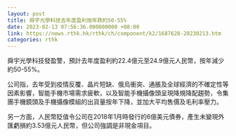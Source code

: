 ```yaml
---
layout: post
title: 舜宇光學料技去年度盈利按年跌約50-55%
date: 2023-02-13 07:56:36.000000000 +08:00
link: https://news.rthk.hk/rthk/ch/component/k2/1687628-20230213.htm
categories: rthk
---
```


舜宇光學科技發盈警，預計去年度盈利約22.4億元至24.9億元人民幣，按年減少約50-55%。

公司指，去年受到疫情反覆、晶片短缺、俄烏衝突、通脹及全球經濟的不確定性等因素影響，智能手機市場需求疲軟，以及智能手機攝像頭呈現降規降配趨勢，令集團手機鏡頭及手機攝像模組的出貨量按年下降，並加大平均售價及毛利率壓力。

另一方面，人民幣貶值令公司在2018年1月時發行的6億美元債券，產生未變現外匯虧損約3.53億元人民幣，但公司強調是非現金項目。
